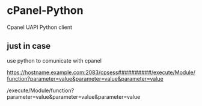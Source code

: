 # cPanel-Python

Cpanel UAPI Python client

## just in case

use python to comunicate with cpanel

<https://hostname.example.com:2083/cpsess##########/execute/Module/function?parameter=value&parameter=value&parameter=value>

/execute/Module/function?parameter=value&parameter=value&parameter=value

